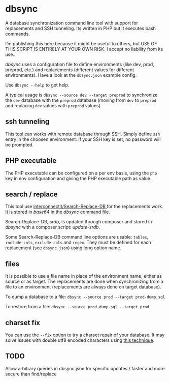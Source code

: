 # dbsync

A database synchronization command line tool with support for replacements and SSH tunneling. Its written in PHP but it executes bash commands.

I’m publishing this here because it might be useful to others, but USE OF THIS SCRIPT IS ENTIRELY AT YOUR OWN RISK. I accept no liability from its use..

*dbsync* uses a configuration file to  define environments (like dev, prod, preprod, etc.) and replacements (different values for different environments). Have a look at the `dbsync.json` example config.

Use `dbsync --help` to get help.

A typical usage is `dbsync --source dev --target preprod` to synchronize the `dev` database with the `preprod` database (moving from `dev` to `preprod` and replacing `dev` values with `preprod` values).

## ssh tunneling

This tool can works with remote database through SSH. Simply define `ssh` entry in the choosen environment. If your SSH key is set, no password will be prompted.

## PHP executable

The PHP executable can be configured on a per env basis, using the `php` key in env configuration and giving the PHP executable path as value.

## search / replace

This tool use [interconnectit/Search-Replace-DB
](https://github.com/interconnectit/Search-Replace-DB) for the replacements work. It is stored in *base64* in the *dbsync* command file.

Search-Replace-DB, *srdb*, is updated through composer and stored in *dbsync* with a composer script: *update-srdb*.

Some Search-Replace-DB command line options are usable: `tables`, `include-cols`, `exclude-cols` and `regex`. They must be defined for each replacement (see `dbsync.json`) using long option name.

## files

It is possible to use a file name in place of the environment name, either as source or as target. The replacements are done when synchronizing from a file to an environment (replacements are always done on target database).

To dump a database to a file: `dbsync --source prod --target prod-dump.sql`

To restore from a file: `dbsync --source prod-dump.sql --target prod`

## charset fix

You can use the `--fix` option to try a charset repair of your database. It may solve issues with double utf8 encoded characters using [this technique](http://blog.hno3.org/2010/04/22/fixing-double-encoded-utf-8-data-in-mysql/).

## TODO

Allow arbitrary queries in dbsync.json for specific updates / faster and more secure than find/replace